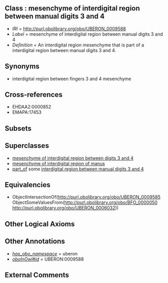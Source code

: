 
## Class : mesenchyme of interdigital region between manual digits 3 and 4

 * *IRI* = http://purl.obolibrary.org/obo/UBERON_0009588
 * *Label* = mesenchyme of interdigital region between manual digits 3 and 4
 * *Definition* = An interdigital region mesenchyme that is part of a interdigital region between manual digits 3 and 4.

## Synonyms

 * interdigital region between fingers 3 and 4 mesenchyme

## Cross-references

 * EHDAA2:0000852
 * EMAPA:17453

## Subsets


## Superclasses

 * [mesenchyme of interdigital region between digits 3 and 4](../../UBERON/98/UBERON_0009598.md)
 * [mesenchyme of interdigital region of manus](../../UBERON/00/UBERON_0009600.md)
 * [part_of](../../BFO/50/BFO_0000050.md) some [interdigital region between manual digits 3 and 4](../../UBERON/32/UBERON_0006032.md)

## Equivalencies

 * ObjectIntersectionOf(<http://purl.obolibrary.org/obo/UBERON_0009585> ObjectSomeValuesFrom(<http://purl.obolibrary.org/obo/BFO_0000050> <http://purl.obolibrary.org/obo/UBERON_0006032>))

## Other Logical Axioms


## Other Annotations

 * *[has_obo_namespace](../../ce/oboInOwl#hasOBONamespace.md)* = uberon
 * *[oboInOwl#id](../../id/oboInOwl#id.md)* = UBERON:0009588

## External Comments

